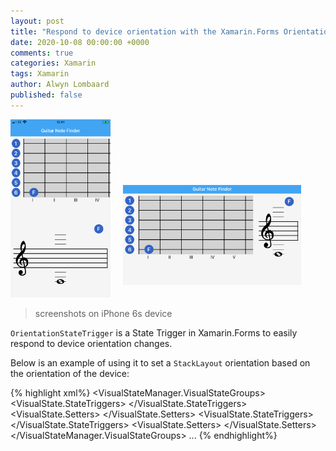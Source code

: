 ```yaml
---
layout: post
title: "Respond to device orientation with the Xamarin.Forms Orientation State Trigger"
date: 2020-10-08 00:00:00 +0000
comments: true
categories: Xamarin
tags: Xamarin
author: Alwyn Lombaard
published: false
---
```


<span>
<a href="/images/notefinder_portrait.png" target="_blank"><img src="/images/notefinder_portrait.png" alt="Step 1" width="160"/></a><a href="/images/notefinder_landscape.png" target="_blank"><img style="margin:20px" src="/images/notefinder_landscape.png" alt="Step 1" height="160" /></a>
</span>

>screenshots on iPhone 6s device



 `OrientationStateTrigger` is a State Trigger in Xamarin.Forms to easily respond to device orientation changes. 

Below is an example of using it to set a `StackLayout` orientation based on the orientation of the device:

{% highlight xml%}
<StackLayout x:Name="mainStack">
    <VisualStateManager.VisualStateGroups>
    <VisualStateGroup Name="OrientationStates">
            <VisualState Name="Portrait">
                <VisualState.StateTriggers>
                <OrientationStateTrigger Orientation="Portrait"/>
                </VisualState.StateTriggers>
                <VisualState.Setters>
                <Setter Property="Orientation" Value="Vertical" />
                </VisualState.Setters>
            </VisualState>
            <VisualState Name="Landscape">
                <VisualState.StateTriggers>
                <OrientationStateTrigger Orientation="Landscape"/>
                </VisualState.StateTriggers>
                <VisualState.Setters>
                <Setter Property="Orientation" Value="Horizontal" />
                </VisualState.Setters>
            </VisualState>
    </VisualStateGroup>
    </VisualStateManager.VisualStateGroups>
    ...
</StackLayout>
{% endhighlight%}
 

